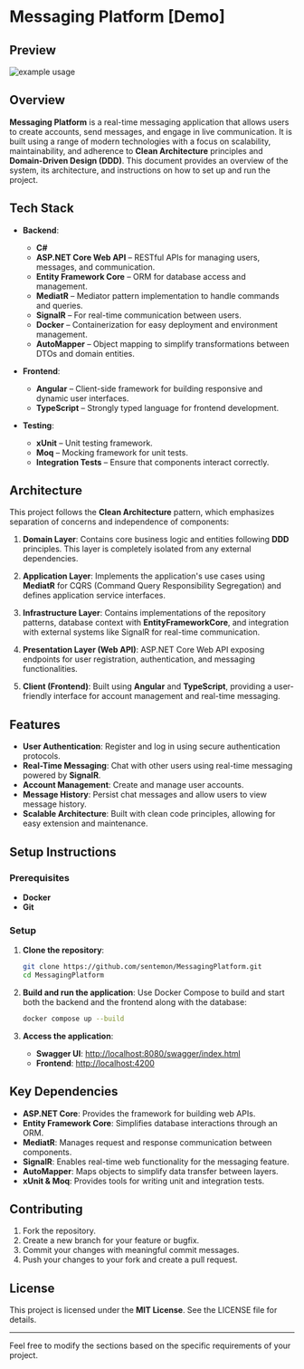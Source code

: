 # Messaging Platform [Demo]

## Preview
<img src="https://s11.gifyu.com/images/SAYOY.gif" alt="example usage"/>

## Overview
**Messaging Platform** is a real-time messaging application that allows users to create accounts, send messages, and engage in live communication. It is built using a range of modern technologies with a focus on scalability, maintainability, and adherence to **Clean Architecture** principles and **Domain-Driven Design (DDD)**. This document provides an overview of the system, its architecture, and instructions on how to set up and run the project.

## Tech Stack

- **Backend**:
  - **C#**
  - **ASP.NET Core Web API** – RESTful APIs for managing users, messages, and communication.
  - **Entity Framework Core** – ORM for database access and management.
  - **MediatR** – Mediator pattern implementation to handle commands and queries.
  - **SignalR** – For real-time communication between users.
  - **Docker** – Containerization for easy deployment and environment management.
  - **AutoMapper** – Object mapping to simplify transformations between DTOs and domain entities.
  
- **Frontend**:
  - **Angular** – Client-side framework for building responsive and dynamic user interfaces.
  - **TypeScript** – Strongly typed language for frontend development.

- **Testing**:
  - **xUnit** – Unit testing framework.
  - **Moq** – Mocking framework for unit tests.
  - **Integration Tests** – Ensure that components interact correctly.
  
## Architecture

This project follows the **Clean Architecture** pattern, which emphasizes separation of concerns and independence of components:

1. **Domain Layer**: Contains core business logic and entities following **DDD** principles. This layer is completely isolated from any external dependencies.
   
2. **Application Layer**: Implements the application's use cases using **MediatR** for CQRS (Command Query Responsibility Segregation) and defines application service interfaces.
   
3. **Infrastructure Layer**: Contains implementations of the repository patterns, database context with **EntityFrameworkCore**, and integration with external systems like SignalR for real-time communication.
   
4. **Presentation Layer (Web API)**: ASP.NET Core Web API exposing endpoints for user registration, authentication, and messaging functionalities.

5. **Client (Frontend)**: Built using **Angular** and **TypeScript**, providing a user-friendly interface for account management and real-time messaging.

## Features

- **User Authentication**: Register and log in using secure authentication protocols.
- **Real-Time Messaging**: Chat with other users using real-time messaging powered by **SignalR**.
- **Account Management**: Create and manage user accounts.
- **Message History**: Persist chat messages and allow users to view message history.
- **Scalable Architecture**: Built with clean code principles, allowing for easy extension and maintenance.
  
## Setup Instructions

### Prerequisites

- **Docker**
- **Git**

### Setup

1. **Clone the repository**:
   ```bash
   git clone https://github.com/sentemon/MessagingPlatform.git
   cd MessagingPlatform
   ```

2. **Build and run the application**:
   Use Docker Compose to build and start both the backend and the frontend along with the database:
   ```bash
   docker compose up --build
   ```

3. **Access the application**:
   - **Swagger UI**: [http://localhost:8080/swagger/index.html](http://localhost:8080/swagger/index.html)
   - **Frontend**: [http://localhost:4200](http://localhost:4200)

## Key Dependencies

- **ASP.NET Core**: Provides the framework for building web APIs.
- **Entity Framework Core**: Simplifies database interactions through an ORM.
- **MediatR**: Manages request and response communication between components.
- **SignalR**: Enables real-time web functionality for the messaging feature.
- **AutoMapper**: Maps objects to simplify data transfer between layers.
- **xUnit & Moq**: Provides tools for writing unit and integration tests.

## Contributing

1. Fork the repository.
2. Create a new branch for your feature or bugfix.
3. Commit your changes with meaningful commit messages.
4. Push your changes to your fork and create a pull request.

## License

This project is licensed under the **MIT License**. See the LICENSE file for details.

---

Feel free to modify the sections based on the specific requirements of your project.